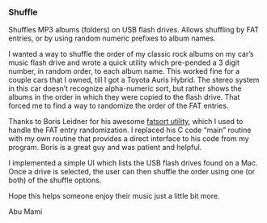 ### Shuffle

Shuffles MP3 albums (folders) on USB flash drives. Allows shuffling by FAT entries, or by using random numeric prefixes to album names.

I wanted a way to shuffle the order of my classic rock albums on my car’s music flash drive and wrote a quick utility which pre-pended a 3 digit number, in random order, to each album name. This worked fine for a couple cars that I owned, till I got a Toyota Auris Hybrid. The stereo system in this car doesn’t recognize alpha-numeric sort, but rather shows the albums in the order in which they were copied to the flash drive. That forced me to find a way to randomize the order of the FAT entries.

Thanks to Boris Leidner for his awesome [fatsort utility](http://fatsort.sourceforge.net), which I used to handle the FAT entry randomization. I replaced his C code “main” routine with my own routine that provides a direct interface to his code from my program. Boris is a great guy and was patient and helpful.

I implemented a simple UI which lists the USB flash drives found on a Mac. Once a drive is selected, the user can then shuffle the order using one (or both) of the shuffle options.

Hope this helps someone enjoy their music just a little bit more.

Abu Mami
